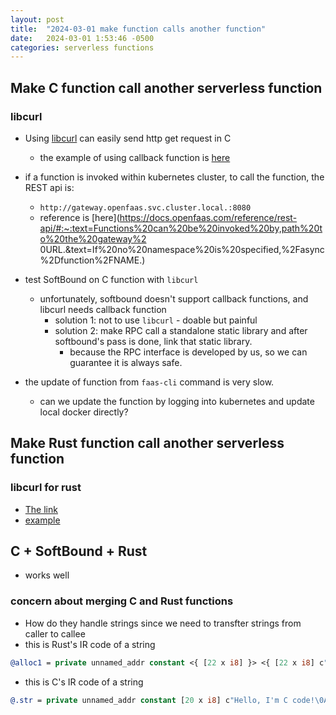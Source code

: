 ```yaml
---
layout: post
title:  "2024-03-01 make function calls another function"
date:   2024-03-01 1:53:46 -0500
categories: serverless functions
---
```

## Make C function call another serverless function 
### libcurl
- Using [libcurl](https://curl.se/libcurl/) can easily send http get request in C
	+ the example of using callback function is [here](https://curl.se/libcurl/c/ftpget.html)
- if a function is invoked within kubernetes cluster, to call the function, the REST api is:
  + `http://gateway.openfaas.svc.cluster.local.:8080`
  + reference is [here](https://docs.openfaas.com/reference/rest-api/#:~:text=Functions%20can%20be%20invoked%20by,path%20to%20the%20gateway%2    0URL.&text=If%20no%20namespace%20is%20specified,%2Fasync%2Dfunction%2FNAME.)
- test SoftBound on C function with `libcurl`
  + unfortunately, softbound doesn't support callback functions, and libcurl needs callback function
    * solution 1: not to use `libcurl` - doable but painful
    * solution 2: make RPC call a standalone static library and after softbound's pass is done, link that static library.  
      - because the RPC interface is developed by us, so we can guarantee it is always safe.

- the update of function from `faas-cli` command is very slow.
	+ can we update the function by logging into kubernetes and update local docker directly?

## Make Rust function call another serverless function
### libcurl for rust
- [The link](https://docs.rs/curl/latest/curl/)
- [example](https://crates.io/crates/curl)

## C + SoftBound + Rust
- works well

### concern about merging C and Rust functions
- How do they handle strings since we need to transfter strings from caller to callee
- this is Rust's IR code of a string 

```llvm
@alloc1 = private unnamed_addr constant <{ [22 x i8] }> <{ [22 x i8] c"Hello, I'm rust code!\0A" }>, align 1
```

- this is C's IR code of a string

```llvm
@.str = private unnamed_addr constant [20 x i8] c"Hello, I'm C code!\0A\00", align 1
```

